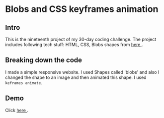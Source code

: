 # Blobs and CSS keyframes animation

## Intro

This is the nineteenth project of my 30-day coding challenge. The project includes following tech stuff: HTML, CSS, Blobs shapes from <a href="https://www.svgbackgrounds.com/elements/simple-svg-blob-shapes/"> here </a>.

## Breaking down the code
I made a simple responsive website. I used Shapes called 'blobs' and also I changed the shape to an image and then animated this shape. I used `keframes animate`.

## Demo
Click <a href="https://super-clafoutis-1eb260.netlify.app/"> here </a>.